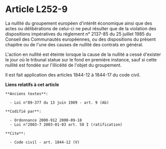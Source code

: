 # Article L252-9

La nullité du groupement européen d'intérêt économique ainsi que des actes ou délibérations de celui-ci ne peut résulter que
de la violation des dispositions impératives du règlement n° 2137-85 du 25 juillet 1985 du Conseil des Communautés
européennes, ou des dispositions du présent chapitre ou de l'une des causes de nullité des contrats en général. 

L'action en nullité est éteinte lorsque la cause de la nullité a cessé d'exister le jour où le tribunal statue sur le fond en
première instance, sauf si cette nullité est fondée sur l'illicéité de l'objet du groupement. 

Il est fait application des articles 1844-12 à 1844-17 du code civil.

**Liens relatifs à cet article**

	**Anciens textes**:

	  - Loi n°89-377 du 13 juin 1989 - art. 9 (Ab)

	**Codifié par**:

	  - Ordonnance 2000-912 2000-09-18
	  - Loi n°2003-7 2003-01-03 art. 50 I (ratification)

	**Cite**:

	  - Code civil - art. 1844-12 (V)
